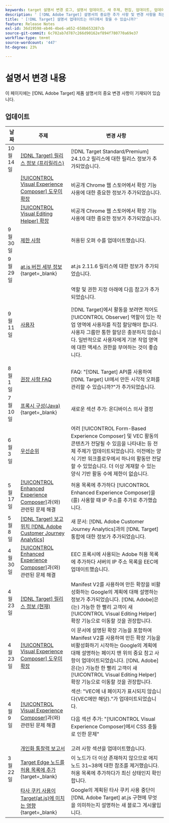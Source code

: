 ```yaml
---
keywords: target 설명서 변경 로그, 설명서 업데이트, 새 주제, 편집, 업데이트, 업데이트
description: ' [!DNL Adobe Target] 설명서의 중요한 추가 사항 및 변경 사항을 최신 상태로 유지하십시오.'
title: ' [!DNL Target] 설명서 업데이트는 어디에서 찾을 수 있습니까?'
feature: Release Notes
exl-id: 36d19598-eb46-4be6-a652-658b653287cb
source-git-commit: 6c702ab7d787c266d90162ef894f780770a69e37
workflow-type: tm+mt
source-wordcount: '447'
ht-degree: 23%

---
```


# 설명서 변경 내용

이 페이지에는 [!DNL Adobe Target] 제품 설명서의 중요 변경 사항이 기재되어 있습니다.

## 업데이트

| 날짜 | 주제 | 변경 사항 |
|--- |--- |--- |
| 10월 14일 | [[!DNL Target] 릴리스 정보 (프리릴리스)](/help/main/r-release-notes/target-release-notes.md) | [!DNL Target Standard/Premium] 24.10.2 릴리스에 대한 릴리스 정보가 추가되었습니다. |
|  | [[!UICONTROL Visual Experience Composer] 도우미 확장](/help/main/c-experiences/c-visual-experience-composer/r-troubleshoot-composer/vec-helper-browser-extension.md) | 비공개 Chrome 웹 스토어에서 확장 기능 사용에 대한 중요한 정보가 추가되었습니다. |
|  | [[!UICONTROL Visual Editing Helper] 확장](/help/main/c-experiences/c-visual-experience-composer/r-troubleshoot-composer/visual-editing-helper-extension.md) | 비공개 Chrome 웹 스토어에서 확장 기능 사용에 대한 중요한 정보가 추가되었습니다. |
| 9월 30일 | [제한 사항](/help/main/r-troubleshooting-target/target-limits.md) | 허용된 오퍼 수를 업데이트했습니다. |
| 9월 29일 | [at.js 버전 세부 정보](https://experienceleague.adobe.com/en/docs/target-dev/developer/client-side/at-js-implementation/target-atjs-versions){target=_blank} | at.js 2.11.6 릴리스에 대한 정보가 추가되었습니다. |
| 9월 11일 | [사용자](/help/main/administrating-target/c-user-management/c-user-management/user-management.md) | 역할 및 권한 지정 아래에 다음 참고가 추가되었습니다.<P> [!DNL Target]에서 활동을 보려면 적어도 [!UICONTROL Observer] 역할이 있는 작업 영역에 사용자를 직접 할당해야 합니다. 사용자 그룹만 통한 할당은 충분하지 않습니다. 일반적으로 사용자에게 기본 작업 영역에 대한 액세스 권한을 부여하는 것이 좋습니다. |
| 8월 1일 | [권장 사항 FAQ](/help/main/c-recommendations/c-recommendations-faq/recommendations-faq.md) | FAQ: &quot;[!DNL Target] API를 사용하여 [!DNL Target] UI에서 만든 시각적 오퍼를 관리할 수 있습니까?&quot;가 추가되었습니다. |
| 7월 10일 | [프록시 구성(Java)](https://experienceleague.adobe.com/en/docs/target-dev/developer/server-side/java/proxy-configuration){target=_blank} | 새로운 섹션 추가: 온디바이스 의사 결정 |
| 6월 3일 | [우선순위](/help/main/c-activities/priority.md) | 여러 [!UICONTROL Form-Based Experience Composer] 및 VEC 활동의 콘텐츠가 전달될 수 있음을 나타내는 등 전체 주제가 업데이트되었습니다. 이전에는 양식 기반 워크플로우에서 하나의 활동만 전달할 수 있었습니다. 더 이상 게재할 수 있는 양식 기반 활동 수에 제한이 없습니다. |
| 5월 17일 | [[!UICONTROL Enhanced Experience Composer]](/help/main/c-experiences/c-visual-experience-composer/r-troubleshoot-composer/troubleshooting-issues-related-to-the-enhanced-experience-composer-eec.md)과(와) 관련된 문제 해결 | 허용 목록에 추가하다 [!UICONTROL Enhanced Experience Composer]을(를) 사용할 때 IP 주소를 추가로 추가했습니다. |
| 5월 8일 | [[!DNL Target] 보고 위치 [!DNL Adobe Customer Journey Analytics]](/help/main/c-integrating-target-with-mac/cja/target-reporting-in-cja.md) | 새 문서: [!DNL Adobe Customer Journey Analytics]과의 [!DNL Target] 통합에 대한 정보가 추가되었습니다. |
| 4월 30일 | [[!UICONTROL Enhanced Experience Composer]](/help/main/c-experiences/c-visual-experience-composer/r-troubleshoot-composer/troubleshooting-issues-related-to-the-enhanced-experience-composer-eec.md)과(와) 관련된 문제 해결 | EEC 프록시에 사용되는 Adobe 허용 목록에 추가하다 서버의 IP 주소 목록을 EEC에 업데이트했습니다. |
| 4월 23일 | [[!DNL Target] 릴리스 정보 (현재)](/help/main/r-release-notes/release-notes.md) | Manifest V2를 사용하여 만든 확장을 비활성화하는 Google의 계획에 대해 설명하는 정보가 추가되었습니다. [!DNL Adobe]은(는) 가능한 한 빨리 고객이 새 [!UICONTROL Visual Editing Helper] 확장 기능으로 이동할 것을 권장합니다. |
| 4월 23일 | [[!UICONTROL Visual Experience Composer] 도우미 확장](/help/main/c-experiences/c-visual-experience-composer/r-troubleshoot-composer/vec-helper-browser-extension.md) | 이 문서에 설명된 확장 기능을 포함하여 Manifest V2를 사용하여 만든 확장 기능을 비활성화하기 시작하는 Google의 계획에 대해 설명하는 페이지 맨 위의 중요 참고 사항이 업데이트되었습니다. [!DNL Adobe]은(는) 가능한 한 빨리 고객이 새 [!UICONTROL Visual Editing Helper] 확장 기능으로 이동할 것을 권장합니다. |
| 4월 9일 | [[!UICONTROL Visual Experience Composer]](/help/main/c-experiences/c-visual-experience-composer/r-troubleshoot-composer/troubleshooting-issues-related-to-the-visual-experience-composer-vec.md)과(와) 관련된 문제 해결 | 섹션: &quot;VEC에 내 페이지가 표시되지 않습니다(VEC에만 해당).&quot;가 업데이트되었습니다.<P>다음 섹션 추가: &quot;[!UICONTROL Visual Experience Composer]에서 CSS 충돌로 인한 문제&quot; |
|  | [개인화 통찰력 보고서](/help/main/c-reports/c-personalization-insights-reports/personalization-insights-reports.md) | 고려 사항 섹션을 업데이트했습니다. |
| 3월 22일 | [Target Edge 노드를 허용 목록에 추가](https://experienceleague.adobe.com/en/docs/target-dev/developer/implementation/privacy/allowlist-edges){target=_blank} | 이 노드가 더 이상 존재하지 않으므로 에지 노드 31~38에 대한 참조를 제거했습니다. 허용 목록에 추가하다가 최신 상태인지 확인합니다. |
|  | [타사 쿠키 사용이 Target(at.js)에 미치는 영향](https://experienceleague.adobe.com/docs/target-dev/assets/third_party_cookie_deprecation){target=_blank} | Google의 계획된 타사 쿠키 사용 중단이 [!DNL Adobe Target] at.js 구현에 무엇을 의미하는지 설명하는 새 블로그 게시물입니다. |